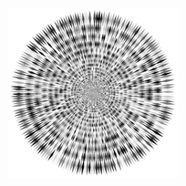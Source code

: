 <img src="Abstract-Vortex-33-Variation-2.svg" min-width="300px" max-width="300px" width="300px" align="center" alt="AbstractVortex">
